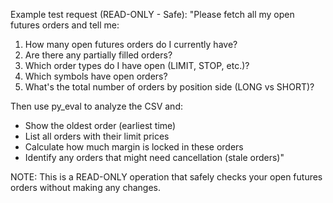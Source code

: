 Example test request (READ-ONLY - Safe):
"Please fetch all my open futures orders and tell me:
1. How many open futures orders do I currently have?
2. Are there any partially filled orders?
3. Which order types do I have open (LIMIT, STOP, etc.)?
4. Which symbols have open orders?
5. What's the total number of orders by position side (LONG vs SHORT)?

Then use py_eval to analyze the CSV and:
- Show the oldest order (earliest time)
- List all orders with their limit prices
- Calculate how much margin is locked in these orders
- Identify any orders that might need cancellation (stale orders)"

NOTE: This is a READ-ONLY operation that safely checks your open futures orders without making any changes.
